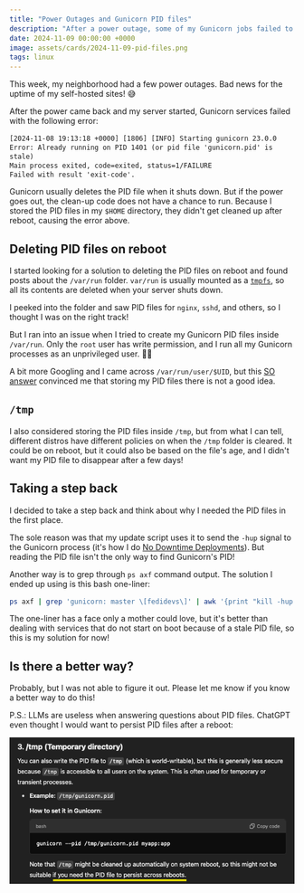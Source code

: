 ```yaml
---
title: "Power Outages and Gunicorn PID files"
description: "After a power outage, some of my Gunicorn jobs failed to start correctly. In this blog post, I explain why it happened and how I solved it."
date: 2024-11-09 00:00:00 +0000
image: assets/cards/2024-11-09-pid-files.png
tags: linux
---
```


This week, my neighborhood had a few power outages. Bad news for the uptime of my self-hosted sites! 😅

After the power came back and my server started, Gunicorn services failed with the following error:

```
[2024-11-08 19:13:18 +0000] [1806] [INFO] Starting gunicorn 23.0.0
Error: Already running on PID 1401 (or pid file 'gunicorn.pid' is stale)
Main process exited, code=exited, status=1/FAILURE
Failed with result 'exit-code'.
```
Gunicorn usually deletes the PID file when it shuts down. But if the power goes out, the clean-up code does not have a chance to run. Because I stored the PID files in my `$HOME` directory, they didn't get cleaned up after reboot, causing the error above.

## Deleting PID files on reboot

I started looking for a solution to deleting the PID files on reboot and found posts about the `/var/run` folder. `var/run` is usually mounted as a [`tmpfs`](https://en.wikipedia.org/wiki/Tmpfs), so all its contents are deleted when your server shuts down.

I peeked into the folder and saw PID files for `nginx`, `sshd`, and others, so I thought I was on the right track!

But I ran into an issue when I tried to create my Gunicorn PID files inside `/var/run`. Only the `root` user has write permission, and I run all my Gunicorn processes as an unprivileged user. 🤦‍♂️

A bit more Googling and I came across `/var/run/user/$UID`, but this [SO answer](https://superuser.com/a/1127720) convinced me that storing my PID files there is not a good idea.

## `/tmp`

I also considered storing the PID files inside `/tmp`, but from what I can tell, different distros have different policies on when the `/tmp` folder is cleared. It could be on reboot, but it could also be based on the file's age, and I didn't want my PID file to disappear after a few days!

## Taking a step back

I decided to take a step back and think about why I needed the PID files in the first place.

The sole reason was that my update script uses it to send the `-hup` signal to the Gunicorn process (it's how I do [No Downtime Deployments](https://blog.pecar.me/gunicorn-restart)). But reading the PID file isn't the only way to find Gunicorn's PID! 

Another way is to grep through `ps axf` command output. The solution I ended up using is this bash one-liner:

```bash
ps axf | grep 'gunicorn: master \[fedidevs\]' | awk '{print "kill -hup " $1}' | sh
```
The one-liner has a face only a mother could love, but it's better than dealing with services that do not start on boot because of a stale PID file, so this is my solution for now!

## Is there a better way?

Probably, but I was not able to figure it out. Please let me know if you know a better way to do this!

P.S.: LLMs are useless when answering questions about PID files. ChatGPT even thought I would want to persist PID files after a reboot:

![Tablet screenshot](/assets/pics/llm-tmp.png)
